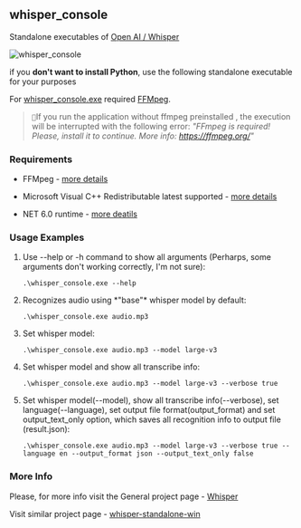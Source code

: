 ## whisper_console

Standalone executables of [Open AI / Whisper](https://github.com/openai/whisper)

![whisper_console](https://github.com/Kuprich/WhisperConsole/assets/23151696/9b56b336-f571-4066-a680-9a19344dc5ea)

if you **don't want to install Python**, use the following standalone executable for your purposes


For [whisper_console.exe](https://github.com/Kuprich/WhisperConsole/releases/tag/whisper) required [FFMpeg](https://ffmpeg.org/). 

>   ``📝``If you run the application without ffmpeg preinstalled , the execution will be interrupted with the following error: *"FFmpeg is required! Please, install it to continue. More info: https://ffmpeg.org/"*


### Requirements

+ FFMpeg - [more details](https://ffmpeg.org/)

+ Microsoft Visual C++ Redistributable latest supported - [more details]((https://learn.microsoft.com/en-us/cpp/windows/latest-supported-vc-redist?view=msvc-170))

+ NET 6.0 runtime - [more deatils](https://dotnet.microsoft.com/en-us/download/dotnet/6.0)

### Usage Examples

 <ol>
 <li> Use --help or -h command to show all arguments (Perharps, some arguments don't working correctly, I'm not sure):
 
 ```.\whisper_console.exe --help```
 </li>
 <li> Recognizes audio using *"base"* whisper model by default:
 
 ```.\whisper_console.exe audio.mp3```
 </li>

  <li> Set whisper model:
 
 ```.\whisper_console.exe audio.mp3 --model large-v3```
 </li>

 <li> Set whisper model and show all transcribe info:
 
 ```.\whisper_console.exe audio.mp3 --model large-v3 --verbose true```
 </li>

  <li> Set whisper model(--model), show all transcribe info(--verbose), set language(--language), set output file format(output_format) and set output_text_only option, which saves all recognition info to output file (result.json):
 
 ```.\whisper_console.exe audio.mp3 --model large-v3 --verbose true --language en --output_format json --output_text_only false```
 </li>
 </ol>

### More Info

Please, for more info visit the General project page - [Whisper](https://github.com/openai/whisper)

Visit similar project page - [whisper-standalone-win](https://github.com/Purfview/whisper-standalone-win)





 

